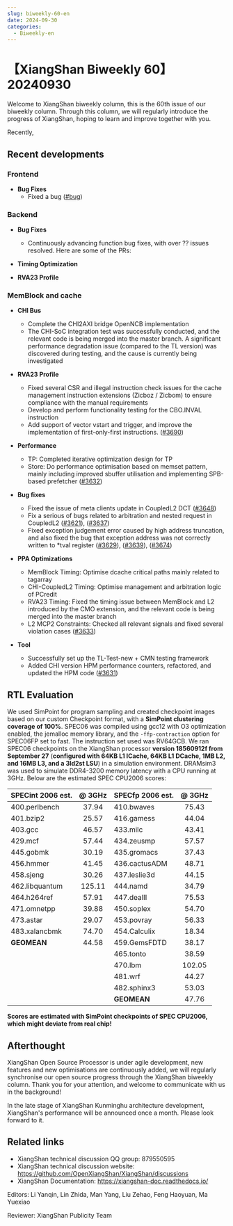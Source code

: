 ```yaml
---
slug: biweekly-60-en
date: 2024-09-30
categories:
  - Biweekly-en
---
```


# 【XiangShan Biweekly 60】20240930

Welcome to XiangShan biweekly column, this is the 60th issue of our biweekly column. Through this column, we will regularly introduce the progress of XiangShan, hoping to learn and improve together with you.

Recently,

<!-- more -->
## Recent developments

### Frontend

- **Bug Fixes**
    - Fixed a bug ([#bug](https://github.com/OpenXiangShan/XiangShan/pull/bug))

### Backend

- **Bug Fixes**
    - Continuously advancing function bug fixes, with over ?? issues resolved. Here are some of the PRs:

- **Timing Optimization**

- **RVA23 Profile**

### MemBlock and cache


- **CHI Bus**
  - Complete the CHI2AXI bridge OpenNCB implementation
  - The CHI-SoC integration test was successfully conducted, and the relevant code is being merged into the master branch. A significant performance degradation issue (compared to the TL version) was discovered during testing, and the cause is currently being investigated

- **RVA23 Profile**
  - Fixed several CSR and illegal instruction check issues for the cache management instruction extensions (Zicboz / Zicbom) to ensure compliance with the manual requirements
  - Develop and perform functionality testing for the CBO.INVAL instruction
  - Add support of vector vstart and trigger, and improve the implementation of first-only-first instructions. ([#3690](https://github.com/OpenXiangShan/XiangShan/pull/3690))

- **Performance**
  - TP: Completed iterative optimization design for TP
  - Store: Do performance optimisation based on memset pattern, mainly including improved sbuffer utilisation and implementing SPB-based prefetcher ([#3632](https://github.com/OpenXiangShan/XiangShan/pull/3632))

- **Bug fixes**
  - Fixed the issue of meta clients update in CoupledL2 DCT ([#3648](https://github.com/OpenXiangShan/XiangShan/pull/3648))
  - Fix a serious of bugs related to arbitration and nested request in CoupledL2 ([#3621](https://github.com/OpenXiangShan/XiangShan/pull/3621)), ([#3637](https://github.com/OpenXiangShan/XiangShan/pull/3637))
  - Fixed exception judgement error caused by high address truncation, and also fixed the bug that exception address was not correctly written to *tval register ([#3629](https://github.com/OpenXiangShan/XiangShan/pull/3629)), ([#3639](https://github.com/OpenXiangShan/XiangShan/pull/3639)), ([#3674](https://github.com/OpenXiangShan/XiangShan/pull/3674))

- **PPA Optimizations**
  - MemBlock Timing: Optimise dcache critical paths mainly related to tagarray
  - CHI-CoupledL2 Timing: Optimise management and arbitration logic of PCredit
  - RVA23 Timing: Fixed the timing issue between MemBlock and L2 introduced by the CMO extension, and the relevant code is being merged into the master branch
  - L2 MCP2 Constraints: Checked all relevant signals and fixed several violation cases ([#3633](https://github.com/OpenXiangShan/XiangShan/pull/3633))

- **Tool**
  - Successfully set up the TL-Test-new + CMN testing framework
  - Added CHI version HPM performance counters, refactored, and updated the HPM code ([#3631](https://github.com/OpenXiangShan/XiangShan/pull/3631))

## RTL Evaluation

We used SimPoint for program sampling and created checkpoint images based on our custom Checkpoint format, with a **SimPoint clustering coverage of 100%**. SPEC06 was compiled using gcc12 with O3 optimization enabled, the jemalloc memory library, and the `-ffp-contraction` option for SPEC06FP set to fast. The instruction set used was RV64GCB. We ran SPEC06 checkpoints on the XiangShan processor **version 18560912f from September 27** (**configured with 64KB L1 ICache, 64KB L1 DCache, 1MB L2, and 16MB L3, and a 3ld2st LSU**) in a simulation environment. DRAMsim3 was used to simulate DDR4-3200 memory latency with a CPU running at 3GHz. Below are the estimated SPEC CPU2006 scores:

| SPECint 2006 est. | @ 3GHz | SPECfp 2006 est.  | @ 3GHz |
| :---------------- | :----: | :---------------- | :----: |
| 400.perlbench     | 37.94  | 410.bwaves        | 75.43  |
| 401.bzip2         | 25.57  | 416.gamess        | 44.04  |
| 403.gcc           | 46.57  | 433.milc          | 43.41  |
| 429.mcf           | 57.44  | 434.zeusmp        | 57.57  |
| 445.gobmk         | 30.19  | 435.gromacs       | 37.43  |
| 456.hmmer         | 41.45  | 436.cactusADM     | 48.71  |
| 458.sjeng         | 30.26  | 437.leslie3d      | 44.15  |
| 462.libquantum    | 125.11 | 444.namd          | 34.79  |
| 464.h264ref       | 57.91  | 447.dealII        | 75.53  |
| 471.omnetpp       | 39.88  | 450.soplex        | 54.70  |
| 473.astar         | 29.07  | 453.povray        | 56.33  |
| 483.xalancbmk     | 74.70  | 454.Calculix      | 18.34  |
| **GEOMEAN**       | 44.58  | 459.GemsFDTD      | 38.17  |
|                   |        | 465.tonto         | 38.59  |
|                   |        | 470.lbm           | 102.05 |
|                   |        | 481.wrf           | 44.27  |
|                   |        | 482.sphinx3       | 53.03  |
|                   |        | **GEOMEAN**       | 47.76  |

**Scores are estimated with SimPoint checkpoints of SPEC CPU2006, which might deviate from real chip!**

## Afterthought

XiangShan Open Source Processor is under agile development, new features and new optimisations are continuously added, we will regularly synchronise our open source progress through the XiangShan biweekly column. Thank you for your attention, and welcome to communicate with us in the background!

In the late stage of XiangShan Kunminghu architecture development, XiangShan's performance will be announced once a month. Please look forward to it.

## Related links

* XiangShan technical discussion QQ group: 879550595
* XiangShan technical discussion website: https://github.com/OpenXiangShan/XiangShan/discussions
* XiangShan Documentation: https://xiangshan-doc.readthedocs.io/

Editors: Li Yanqin, Lin Zhida, Man Yang, Liu Zehao, Feng Haoyuan, Ma Yuexiao

Reviewer: XiangShan Publicity Team
